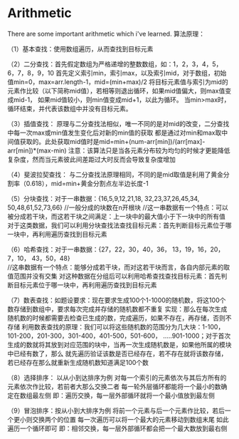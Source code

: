 # Arithmetic
There are some important arithmetic which i've learned.
算法原理：

（1）基本查找：使用数组遍历，从而查找到目标元素

（2）二分查找：首先假定数组为严格递增的整数数组，如：1，2，3，4，5，6，7，8，9，10
         首先定义索引min，索引max，以及索引mid，对于数组，初始值min=0，max=arr.length-1，mid=(min+max)/2
         将目标元素值与索引为mid的元素作比较（以下简称mid值），若相等则退出循环，如果mid值偏大，则max值变成mid-1，
         如果mid值较小，则min值变成mid+1，以此为循环。
         当min>max时，循环结束，并代表该数组中并没有目标元素。


（3）插值查找：
         原理与二分查找法相似，唯一不同的是对mid的改变，二分查找中每一次max或min值发生变化后对新的min值的获取
         都是通过对min和max取中间值获取的。此处获取mid值时是mid=min+(num-arr[min])/(arr[max]-arr[min])*(max-min)
         注意：该算法只是当各元素分布较为均匀的时候才更能降低复杂度，然而当元素彼此间差距过大时反而会导致复杂度增加

（4）斐波拉契查找：
         与二分查找法原理相同，不同的是mid取值是利用了黄金分割率（0.618），mid=min+黄金分割点左半边长度-1


（5）分块查找：对于一串数据：{16,5,9,12,21,18,
                           32,23,37,26,45,34,
                           50,48,61,52,73,66}      //一般分成的块数在n开根块
          //这一串数据有一个特点：可以被分成若干块，而这若干块之间满足：上一块中的最大值小于下一块中的所有值
          对于这类数据，我们可以利用分块查找法查找目标元素：首先判断目标元素位于哪一块中，再利用遍历查找到目标元素


（6）哈希查找：对于一串数据：{27，22，30，40，36，
                           13，19，16，20，
                           7，10，
                           43，50，48}      
          //这串数据有一个特点：能够分成若干块，而对这若干块而言，各自内部元素的取值范围并没有交集
          对这种数据在分组后可以利用哈希查找查找目标元素：首先判断目标元素位于哪一块中，再利用遍历查找到目标元素


（7）数表查找：如题设要求：现在要求生成100个1-1000的随机数，将这100个数存储到数组中，要求每次完成并存储的随机数都不重复
          实现：那么在每次生成随机数的时候都需要去检查已生成的数，完成遍历，如果不存在，再存储，否则不存储
          利用数表查找的原理：我们可以将这些随机数的范围分为几大块：1-100，101-200，201-300，301-400，401-500，501-600，
          .....901-1000；对于首次生成的数就将其放到对应范围的块中，当再一次生成随机数是，如果他所属的模块中已经有数了，那么
          就先遍历验证该数是否已经存在，若不存在就将该数存储，若已经存在那么就重新生成随机数知道满足100个数


（8）选择排序： 以从小到达排序为例
          对每一个索引的元素依次与其后方所有的元素依次作比较，若前者大那么交换二者
          每一轮外层循环都能将一个最小的数确定在数组最左侧
          即：遍历交换，每一层外部循环就将一个最小值放到最左侧


（9）冒泡排序：按从小到大排序为例
          将前一个元素与后一个元素作比较，若后一个更小则交换两个的位置
          每一次遍历可以将一个最大的元素移动到数组末尾
          如此遍历一个循环即可
          即：相邻交换，每一层外部循环都会把一个最大数放到最右侧


          
















                           
